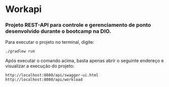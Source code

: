 # Workapi

### Projeto REST-API para controle e gerenciamento de ponto desenvolvido durante o bootcamp na DIO.

Para executar o projeto no terminal, digite:

```
./gradlew run 
```
Após executar o comando acima, basta apenas abrir o seguinte endereço e visualizar a execução do projeto:

```
http://localhost:8080/api/swagger-ui.html
http://localhost:8080/api/workload
```
